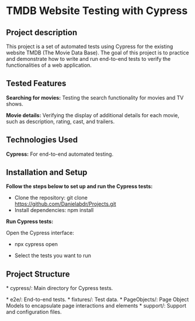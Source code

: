 <h1>TMDB Website Testing with Cypress</h1>
<h2>Project description</h2>
This project is a set of automated tests using Cypress for the existing website TMDB (The Movie Data Base). The goal of this project is to practice and demonstrate how to write and run end-to-end tests to verify the functionalities of a web application.

<h2>Tested Features</h2>
<b>Searching for movies:</b> Testing the search functionality for movies and TV shows.
<p><b>Movie details:</b> Verifying the display of additional details for each movie, such as description, rating, cast, and trailers.</p>

<h2>Technologies Used</h2>

<b>Cypress:</b> For end-to-end automated testing.

<h2>Installation and Setup</h2>

<b>Follow the steps below to set up and run the Cypress tests:</b>
* Clone the repository:
git clone https://github.com/Danielabdr/Projects.git
* Install dependencies:
npm install

<b>Run Cypress tests:</b>

Open the Cypress interface:
* npx cypress open

* Select the tests you want to run

<h2>Project Structure</h2>
* cypress/: Main directory for Cypress tests.</p>
* e2e/: End-to-end tests.
* fixtures/: Test data.
* PageObjects/: Page Object Models to encapsulate page interactions and elements
* support/: Support and configuration files.
